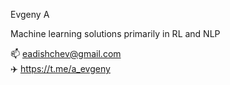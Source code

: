 Evgeny A

Machine learning solutions primarily in RL and NLP

📫 eadishchev@gmail.com<br>
✈️ https://t.me/a_evgeny<br>

<!---
a-zhenya/a-zhenya is a ✨ special ✨ repository because its `README.md` (this file) appears on your GitHub profile.
You can click the Preview link to take a look at your changes.
--->
